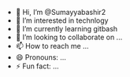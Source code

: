 - 👋 Hi, I’m @Sumayyabashir2
- 👀 I’m interested in technlogy
- 🌱 I’m currently learning gitbash
- 💞️ I’m looking to collaborate on ...
- 📫 How to reach me ...
- 😄 Pronouns: ...
- ⚡ Fun fact: ...

<!---
Sumayyabashir2/Sumayyabashir2 is a ✨ special ✨ repository because its `README.md` (this file) appears on your GitHub profile.
You can click the Preview link to take a look at your changes.
--->
